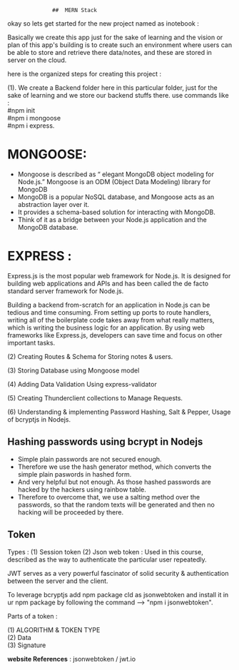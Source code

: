                   ##  MERN Stack 
okay so lets get started for the new project named as inotebook :

Basically we create this app just for the sake of learning and the vision or plan of this app's building is to create such an environment where users can be able to store and retrieve there data/notes, and these are stored in server on the cloud.

here is the organized steps for creating this project :

(1).  We create a Backend folder here in this particular folder, just for the sake of learning and we store our backend stuffs there.
      use commands like :<br>
         #npm init<br>
         #npm i mongoose  
         #npm i express. 

# MONGOOSE: 
 * Mongoose is described as “ elegant MongoDB object modeling for Node.js.” 
   Mongoose is an ODM  (Object Data Modeling) library for MongoDB 
 * MongoDB is a popular NoSQL database, and Mongoose acts as an abstraction layer over it.
 * It provides a schema-based solution for interacting with MongoDB.
 * Think of it as a bridge between your Node.js application and the MongoDB database.

# EXPRESS :

Express.js is the most popular web framework for Node.js. It is designed for building web applications and APIs and has been called the de facto standard server framework for Node.js.

Building a backend from-scratch for an application in Node.js can be tedious and time consuming. From setting up ports to route handlers, writing all of the boilerplate code takes away from what really matters, which is writing the business logic for an application. By using web frameworks like Express.js, developers can save time and focus on other important tasks.

(2) Creating Routes & Schema for Storing notes & users.

(3) Storing Database using Mongoose model

(4) Adding Data Validation Using express-validator

(5) Creating Thunderclient collections to Manage Requests.

(6) Understanding & implementing Password Hashing, Salt & Pepper, Usage of bcryptjs in Nodejs.

## Hashing passwords using bcrypt in Nodejs

* Simple plain passwords are not secured enough.
* Therefore we use the hash generator method, which converts the simple plain paswords in hashed form.
* And very helpful but not enough.
As those hashed passwords are hacked by the hackers using rainbow table.
* Therefore to overcome that, we use a salting method over the passwords, so that the random texts will be generated and then no hacking will be proceeded by there.


## Token

Types :
(1) Session token
(2) Json web token : Used in this course, described as the way to authenticate the particular user repeatedly.

JWT serves as a very powerful fascinator of solid security & authentication between the server and the client.

To leverage bcryptjs add npm package cld as jsonwebtoken and install it in ur npm package by following the command -->  "npm i jsonwebtoken".

Parts of a token :

(1) ALGORITHM & TOKEN TYPE<br>
(2) Data<br>
(3) Signature

       
 <b>website References</b>  : jsonwebtoken  /  jwt.io

